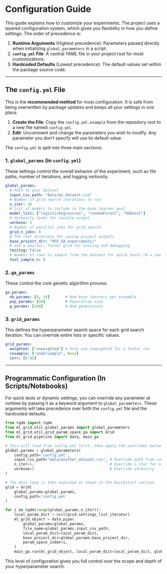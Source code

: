 # Configuration Guide

This guide explains how to customize your experiments. The project uses a layered configuration system, which gives you flexibility in how you define settings. The order of precedence is:

1.  **Runtime Arguments** (Highest precedence): Parameters passed directly when initializing `global_parameters` in a script.
2.  **`config.yml` File**: A central YAML file in your project root for most customizations.
3.  **Hardcoded Defaults** (Lowest precedence): The default values set within the package source code.

---

## The `config.yml` File

This is the **recommended method** for most configuration. It is safe from being overwritten by package updates and keeps all your settings in one place.

1.  **Create the File**: Copy the `config.yml.example` from the repository root to a new file named `config.yml`.
2.  **Edit**: Uncomment and change the parameters you wish to modify. Any parameter you don't specify will use its default value.

The `config.yml` is split into three main sections:

### 1. `global_params` (in `config.yml`)
These settings control the overall behavior of the experiment, such as file paths, number of iterations, and logging verbosity.

```yaml
global_params:
  # Path to your dataset
  input_csv_path: "data/my_dataset.csv"
  # Number of grid search iterations to run
  n_iter: 20
  # List of models to include in the base learner pool
  model_list: ["logisticRegression", "randomForest", "XGBoost"]
  # Verbosity level for console output
  verbose: 2
  # Number of parallel jobs for grid search
  grid_n_jobs: 8
  # The root directory for saving project outputs
  base_project_dir: "HFE_GA_experiments/"
  # Use a smaller, faster grid for testing and debugging
  testing: False
  # Number of rows to sample from the dataset for quick tests (0 = use all)
  test_sample_n: 0
```

### 2. `ga_params`
These control the core genetic algorithm process.
```yaml
ga_params:
  nb_params: [8, 16]       # Num base learners per ensemble
  pop_params: [50]         # Population size
  g_params: [100]          # Num generations
```

### 3. `grid_params`
This defines the hyperparameter search space for each grid search iteration. You can override entire lists or specific values.
```yaml
grid_params:
  weighted: ["unweighted"] # Only use unweighted for a faster run
  resample: ["undersample", None]
  corr: [0.95]
```

---

## Programmatic Configuration (In Scripts/Notebooks)

For quick tests or dynamic settings, you can override any parameter at runtime by passing it as a keyword argument to `global_parameters`. These arguments will take precedence over both the `config.yml` file and the hardcoded defaults.

```python
from tqdm import tqdm
from ml_grid.util.global_params import global_parameters
from ml_grid.util.grid_param_space_ga import Grid
from ml_grid.pipeline import data, main_ga

# This will load from config.yml first, then apply the overrides below
global_params = global_parameters(
    config_path='config.yml',
    input_csv_path="data/another_dataset.csv", # Override path from config
    n_iter=5,                                  # Override n_iter for a quick run
    verbose=3                                  # Override verbosity
)

# The main loop is then executed as shown in the Quickstart section
grid = Grid(
    global_params=global_params,
    config_path='config.yml'
)

for i in tqdm(range(global_params.n_iter)):
    local_param_dict = next(grid.settings_list_iterator)
    ml_grid_object = data.pipe(
        global_params=global_params,
        file_name=global_params.input_csv_path,
        local_param_dict=local_param_dict,
        base_project_dir=global_params.base_project_dir,
        param_space_index=i,
    )
    main_ga.run(ml_grid_object, local_param_dict=local_param_dict, global_params=global_params).execute()
```

This level of configuration gives you full control over the scope and depth of your hyperparameter search.